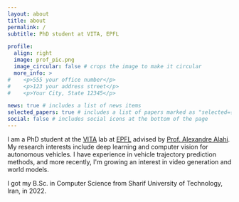 ```yaml
---
layout: about
title: about
permalink: /
subtitle: PhD student at VITA, EPFL

profile:
  align: right
  image: prof_pic.png
  image_circular: false # crops the image to make it circular
  more_info: >
#    <p>555 your office number</p>
#    <p>123 your address street</p>
#    <p>Your City, State 12345</p>

news: true # includes a list of news items
selected_papers: true # includes a list of papers marked as "selected={true}"
social: false # includes social icons at the bottom of the page
---
```


[//]: # (Write your biography here. Tell the world about yourself. Link to your favorite [subreddit]&#40;http://reddit.com&#41;. You can put a picture in, too. The code is already in, just name your picture `prof_pic.jpg` and put it in the `img/` folder.)
I am a PhD student at the [VITA](https://www.epfl.ch/labs/vita/) lab at [EPFL](https://www.epfl.ch/en/) advised by [Prof. Alexandre Alahi](https://people.epfl.ch/alexandre.alahi?lang=en). My research interests include deep learning and computer vision for autonomous vehicles. I have experience in vehicle trajectory prediction methods, and more recently, I'm growing an interest in video generation and world models.

I got my B.Sc. in Computer Science from Sharif University of Technology, Iran, in 2022.

[//]: # (Put your address / P.O. box / other info right below your picture. You can also disable any of these elements by editing `profile` property of the YAML header of your `_pages/about.md`. Edit `_bibliography/papers.bib` and Jekyll will render your [publications page]&#40;/al-folio/publications/&#41; automatically.)

[//]: # (Link to your social media connections, too. This theme is set up to use [Font Awesome icons]&#40;https://fontawesome.com/&#41; and [Academicons]&#40;https://jpswalsh.github.io/academicons/&#41;, like the ones below. Add your Facebook, Twitter, LinkedIn, Google Scholar, or just disable all of them.)
